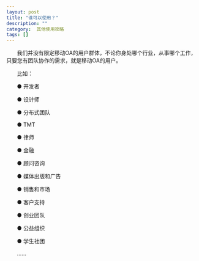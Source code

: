 ```yaml
---
layout: post
title: "谁可以使用？"
description: ""
category:  其他使用攻略
tags: []
---
```

&#160; &#160; &#160; &#160;我们并没有限定移动OA的用户群体，不论你身处哪个行业，从事哪个工作，只要您有团队协作的需求，就是移动OA的用户。

&#160; &#160; &#160; &#160;比如：

&#160; &#160; &#160; &#160;● 开发者

&#160; &#160; &#160; &#160;● 设计师

&#160; &#160; &#160; &#160;● 分布式团队

&#160; &#160; &#160; &#160;● TMT

&#160; &#160; &#160; &#160;● 律师

&#160; &#160; &#160; &#160;● 金融

&#160; &#160; &#160; &#160;● 顾问咨询

&#160; &#160; &#160; &#160;● 媒体出版和广告

&#160; &#160; &#160; &#160;● 销售和市场

&#160; &#160; &#160; &#160;● 客户支持

&#160; &#160; &#160; &#160;● 创业团队

&#160; &#160; &#160; &#160;● 公益组织

&#160; &#160; &#160; &#160;● 学生社团

&#160; &#160; &#160; &#160;……
